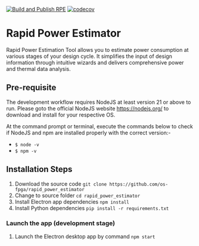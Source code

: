 [![Build and Publish RPE](https://github.com/os-fpga/rapid_power_estimator/actions/workflows/rpe_test.yml/badge.svg)](https://github.com/os-fpga/rapid_power_estimator/actions/workflows/rpe_test.yml)
[![codecov](https://codecov.io/gh/os-fpga/rapid_power_estimator/branch/main/graph/badge.svg)](https://codecov.io/gh/os-fpga/rapid_power_estimator)

# Rapid Power Estimator

Rapid Power Estimation Tool allows you to estimate power consumption at various stages of your design cycle. It simplifies the input of design information through intuitive wizards and delivers comprehensive power and thermal data analysis.

## Pre-requisite

The development workflow requires NodeJS at least version 21 or above to run. Please goto the official NodeJS website https://nodejs.org/ to download and install for your respective OS.

At the command prompt or terminal, execute the commands below to check if NodeJS and npm are installed properly with the correct version:-

- `$ node -v`
- `$ npm -v`

## Installation Steps

1. Download the source code `git clone https://github.com/os-fpga/rapid_power_estimator`
2. Change to source folder `cd rapid_power_estimator`
3. Install Electron app dependencies `npm install`
4. Install Python dependencies `pip install -r requirements.txt`

### Launch the app (development stage)

1. Launch the Electron desktop app by command `npm start`
